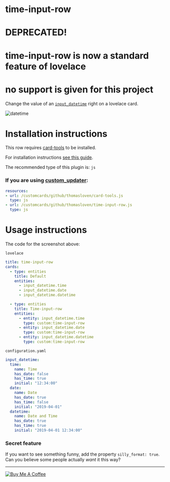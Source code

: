 time-input-row
==============

# DEPRECATED!

# time-input-row is now a standard feature of lovelace

# no support is given for this project

Change the value of an  [`input_datetime`](https://www.home-assistant.io/components/input_datetime/) right on a lovelace card.

![datetime](https://user-images.githubusercontent.com/1299821/56205651-aabefb00-604a-11e9-9d0c-f407037c1c0e.jpg)


# Installation instructions

This row requires [card-tools](https://github.com/thomasloven/lovelace-card-tools) to be installed.

For installation instructions [see this guide](https://github.com/thomasloven/hass-config/wiki/Lovelace-Plugins).

The recommended type of this plugin is: `js`

### If you are using [custom\_updater](https://github.com/custom-components/custom_updater):
```yaml
resources:
- url: /customcards/github/thomasloven/card-tools.js
  type: js
- url: /customcards/github/thomasloven/time-input-row.js
  type: js
```

# Usage instructions

The code for the screenshot above:

`lovelace`
```yaml
title: time-input-row
cards:
  - type: entities
    title: Default
    entities:
      - input_datetime.time
      - input_datetime.date
      - input_datetime.datetime

  - type: entities
    title: Time-input-row
    entities:
      - entity: input_datetime.time
        type: custom:time-input-row
      - entity: input_datetime.date
        type: custom:time-input-row
      - entity: input_datetime.datetime
        type: custom:time-input-row
```

`configuration.yaml`
```yaml
input_datetime:
  time:
    name: Time
    has_date: false
    has_time: true
    initial: "12:34:00"
  date:
    name: Date
    has_date: true
    has_time: false
    initial: "2019-04-01"
  datetime:
    name: Date and Time
    has_date: true
    has_time: true
    initial: "2019-04-01 12:34:00"
```

### Secret feature
If you want to see something funny, add the property `silly_format: true`. Can you believe some people actually *want* it this way?


---
<a href="https://www.buymeacoffee.com/uqD6KHCdJ" target="_blank"><img src="https://www.buymeacoffee.com/assets/img/custom_images/white_img.png" alt="Buy Me A Coffee" style="height: auto !important;width: auto !important;" ></a>

